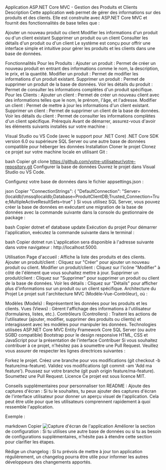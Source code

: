 Application ASP.NET Core MVC - Gestion des Produits et Clients
Description
Cette application web permet de gérer des informations sur des produits et des clients. Elle est construite avec ASP.NET Core MVC et fournit des fonctionnalités de base telles que :

Ajouter un nouveau produit ou client
Modifier les informations d'un produit ou d'un client existant
Supprimer un produit ou un client
Consulter les détails d'un produit ou d'un client
Le système est conçu pour offrir une interface simple et intuitive pour gérer les produits et les clients dans une base de données.

Fonctionnalités
Pour les Produits :
Ajouter un produit : Permet de créer un nouveau produit en entrant des informations comme le nom, la description, le prix, et la quantité.
Modifier un produit : Permet de modifier les informations d'un produit existant.
Supprimer un produit : Permet de supprimer un produit de la base de données.
Voir les détails du produit : Permet de consulter les informations complètes d'un produit spécifique.
Pour les Clients :
Ajouter un client : Permet de créer un nouveau client avec des informations telles que le nom, le prénom, l'âge, et l'adresse.
Modifier un client : Permet de mettre à jour les informations d'un client existant.
Supprimer un client : Permet de supprimer un client de la base de données.
Voir les détails du client : Permet de consulter les informations complètes d'un client spécifique.
Prérequis
Avant de démarrer, assurez-vous d'avoir les éléments suivants installés sur votre machine :

Visual Studio ou VS Code (avec le support pour .NET Core)
.NET Core SDK version 6.0 ou supérieure
SQL Server ou une autre base de données compatible pour héberger les données
Installation
Cloner le projet
Clonez ce projet sur votre machine locale en utilisant Git :

bash
Copier
git clone https://github.com/votre-utilisateur/votre-repository.git
Configurer la base de données
Ouvrez le projet dans Visual Studio ou VS Code.

Configurez votre base de données dans le fichier appsettings.json :

json
Copier
"ConnectionStrings": {
  "DefaultConnection": "Server=(localdb)\\mssqllocaldb;Database=ProduitClientDB;Trusted_Connection=True;MultipleActiveResultSets=true"
}
Si vous utilisez SQL Server, vous pouvez créer la base de données en exécutant une migration de la base de données avec la commande suivante dans la console du gestionnaire de package :

bash
Copier
dotnet ef database update
Exécution du projet
Pour démarrer l'application, exécutez la commande suivante dans le terminal :

bash
Copier
dotnet run
L'application sera disponible à l'adresse suivante dans votre navigateur : http://localhost:5000.

Utilisation
Page d'accueil : Affiche la liste des produits et des clients.
Ajouter un produit/client : Cliquez sur "Créer" pour ajouter un nouveau produit ou client.
Modifier un produit/client : Cliquez sur l'icône "Modifier" à côté de l'élément que vous souhaitez mettre à jour.
Supprimer un produit/client : Cliquez sur "Supprimer" pour supprimer un produit ou client de la base de données.
Voir les détails : Cliquez sur "Détails" pour afficher plus d'informations sur un produit ou un client spécifique.
Architecture du Projet
Le projet suit l'architecture MVC (Modèle-Vue-Contrôleur), où :

Modèles (Models) : Représentent les données pour les produits et les clients.
Vues (Views) : Gèrent l'affichage des informations à l'utilisateur (formulaires, listes, etc.).
Contrôleurs (Controllers) : Traitent les actions de l'utilisateur (ajouter, modifier, supprimer des produits ou clients) et interagissent avec les modèles pour manipuler les données.
Technologies utilisées
ASP.NET Core MVC
Entity Framework Core
SQL Server (ou autre SGBD compatible)
Bootstrap pour le design responsive
HTML, CSS et JavaScript pour la présentation de l'interface
Contribuer
Si vous souhaitez contribuer à ce projet, n'hésitez pas à soumettre une Pull Request. Veuillez vous assurer de respecter les lignes directrices suivantes :

Forkez le projet.
Créez une branche pour vos modifications (git checkout -b feature/ma-feature).
Validez vos modifications (git commit -am 'Add ma feature').
Poussez sur votre branche (git push origin feature/ma-feature).
Soumettez une Pull Request.
Licence
Ce projet est sous licence MIT.

Conseils supplémentaires pour personnaliser ton README :
Ajoute des captures d'écran : Si tu le souhaites, tu peux ajouter des captures d'écran de l'interface utilisateur pour donner un aperçu visuel de l'application. Cela peut être utile pour que les utilisateurs comprennent rapidement à quoi ressemble l'application.

Exemple :

markdown
Copier
![Capture d'écran de l'application](./images/screenshot.png)
Améliorer la section de configuration : Si tu utilises une autre base de données ou si tu as besoin de configurations supplémentaires, n'hésite pas à étendre cette section pour clarifier les étapes.

Rédige un changelog : Si tu prévois de mettre à jour ton application régulièrement, un changelog pourra être utile pour informer les autres développeurs des changements apportés.
